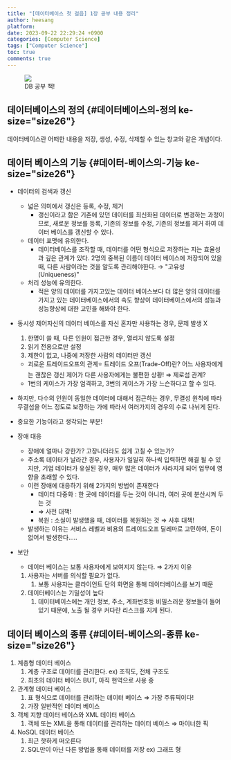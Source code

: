 ```yaml
---
title: "[데이터베이스 첫 걸음] 1장 공부 내용 정리"
author: heesang
platform: 
date: 2023-09-22 22:29:24 +0900
categories: [Computer Science]
tags: ["Computer Science"]
toc: true
comments: true
---
```

<figure class="imageblock alignCenter" data-ke-mobilestyle="widthOrigin"
data-origin-width="467" data-origin-height="600">
<span
data-url="https://blog.kakaocdn.net/dn/daGHVy/btsv0pOjoAP/XjzTA2bgbRzkK41oR1FYLK/img.jpg"
data-lightbox="lightbox" data-alt="DB 공부 책!"><img
src="https://blog.kakaocdn.net/dn/daGHVy/btsv0pOjoAP/XjzTA2bgbRzkK41oR1FYLK/img.jpg"
srcset="https://img1.daumcdn.net/thumb/R1280x0/?scode=mtistory2&amp;fname=https%3A%2F%2Fblog.kakaocdn.net%2Fdn%2FdaGHVy%2Fbtsv0pOjoAP%2FXjzTA2bgbRzkK41oR1FYLK%2Fimg.jpg"
onerror="this.onerror=null; this.src=&#39;//t1.daumcdn.net/tistory_admin/static/images/no-image-v1.png&#39;; this.srcset=&#39;//t1.daumcdn.net/tistory_admin/static/images/no-image-v1.png&#39;;"
data-origin-width="467" data-origin-height="600" /></span>
<figcaption>DB 공부 책!</figcaption>
</figure>

## 데이터베이스의 정의 {#데이터베이스의-정의 ke-size="size26"}

데이터베이스란 어떠한 내용을 저장, 생성, 수정, 삭제할 수 있는 창고와
같은 개념이다.

## 데이터 베이스의 기능 {#데이터-베이스의-기능 ke-size="size26"}

-   데이터의 검색과 갱신
    -   넓은 의미에서 갱신은 등록, 수정, 제거
        -   갱신이라고 함은 기존에 있던 데이터를 최신화된 데이터로
            변경하는 과정이므로, 새로운 정보를 등록, 기존의 정보를 수정,
            기존의 정보를 제거 하여 데이터 베이스를 갱신할 수 있다.
    -   데이터 포맷에 유의한다.
        -   데이터베이스를 조작할 때, 데이터를 어떤 형식으로 저장하는
            지는 효율성과 깊은 관계가 있다. 2명의 중복된 이름이 데이터
            베이스에 저장되어 있을 때, 다른 사람이라는 것을 알도록
            관리해야한다. → "고유성(Uniqueness)"
    -   처리 성능에 유의한다.
        -   적은 양의 데이터를 가지고있는 데이터 베이스보다 더 많은 양의
            데이터를 가지고 있는 데이터베이스에서의 속도 향상이
            데이터베이스에서의 성능과 성능향상에 대한 고민을 해봐야
            한다.
-   동시성 제어자신의 데이터 베이스를 자신 혼자만 사용하는 경우, 문제
    발생 X
    1.  한명이 쓸 때, 다른 인원이 접근한 경우, 열리지 않도록 설정
    2.  읽기 전용으로만 설정
    3.  제한이 없고, 나중에 저장한 사람의 데이터만 갱신

    -   괴로운 트레이드오프의 관계⭐ 트레이드 오프(Trade-Off)란? 어느
        사용자에게는 괜찮은 갱신 제어가 다른 사용자에게는 불편한 상황! ⇒
        제로섬 관계?
    -   1번의 케이스가 가장 엄격하고, 3번의 케이스가 가장 느슨하다고 할
        수 있다.
-   하지만, 다수의 인원이 동일한 데이터에 대해서 접근하는 경우, 무결성
    원칙에 따라 무결섬을 어느 정도로 보장하는 가에 따라서 여러가지의
    경우의 수로 나뉘게 된다.
-   중요한 기능이라고 생각되는 부분!
-   장애 대응
    -   장애에 얼마나 강한가? 고장나더라도 쉽게 고칠 수 있는가?
    -   주소록 데이터가 날라간 경우, 사용자가 일일히 하나씩 입력하면
        해결 될 수 있지만, 기업 데이터가 유실된 경우, 매우 많은 데이터가
        사라지게 되어 업무에 영향을 초래할 수 있다.
    -   이런 장애에 대응하기 위해 2가지의 방법이 존재한다
        -   데이터 다중화 : 한 곳에 데이터를 두는 것이 아니라, 여러 곳에
            분산시켜 두는 것
        -   ⇒ 사전 대책!
        -   복원 : 소실이 발생했을 때, 데이터를 복원하는 것 ⇒ 사후 대책!
    -   발생하는 이유는 서비스 레벨과 비용의 트레이드오프 딜레마로
        고민하여, 돈이 없어서 발생한다.....
-   보안
    -   데이터 베이스는 보통 사용자에게 보여지지 않는다. ⇒ 2가지 이유

    1.  사용자는 서버를 의식할 필요가 없다.
        1.  보통 사용자는 클라이언트 단의 화면을 통해 데이터베이스를
            보기 때문
    2.  데이터베이스는 기밀성이 높다
        1.  데이터베이스에는 개인 정보, 주소, 계좌번호등 비밀스러운
            정보들이 들어있기 때문에, 노출 될 경우 커다란 리스크를 지게
            된다.

## 데이터 베이스의 종류 {#데이터-베이스의-종류 ke-size="size26"}

1.  계층형 데이터 베이스
    1.  계층 구조로 데이터를 관리한다. ex) 조직도, 전체 구조도
    2.  최초의 데이터 베이스 BUT, 아직 현역으로 사용 중
2.  관계형 데이터 베이스
    1.  표 형식으로 데이터를 관리하는 데이터 베이스 ⇒ 가장 주류픽이다!
    2.  가장 일반적인 데이터 베이스
3.  객체 지향 데이터 베이스와 XML 데이터 베이스
    1.  객체 또는 XML을 통해 데이터를 관리하는 데이터 베이스 ⇒ 마이너한
        픽
4.  NoSQL 데이터 베이스
    1.  최근 핫하게 떠오른다
    2.  SQL만이 아닌 다른 방법을 통해 데이터를 저장 ex) 그래프 형
